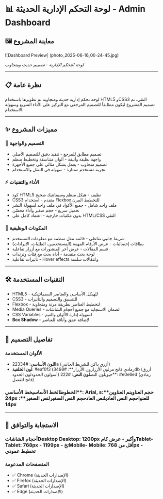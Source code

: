 # 📊 لوحة التحكم الإدارية الحديثة - Admin Dashboard

## 🖼️ معاينة المشروع
![Dashboard Preview]
(photo_2025-06-16_00-24-45.jpg)

*لوحة التحكم الإدارية - تصميم حديث ومتجاوب*

---

## 📋 نظرة عامة

لوحة تحكم إدارية حديثة ومتجاوبة تم تطويرها باستخدام HTML5 وCSS3 النقي. تم تصميم المشروع ليكون مطابقاً للتصميم المرجعي مع التركيز على الأداء السريع وسهولة الاستخدام.

---

## ✨ مميزات المشروع

### 🎨 التصميم والواجهة
- تصميم مطابق للمرجع - تنفيذ دقيق للتصميم الأصلي
- واجهة نظيفة وأنيقة - ألوان متناسقة وتخطيط منظم
- تصميم متجاوب - يعمل بشكل مثالي على جميع الأجهزة
- تجربة مستخدم ممتازة - سهولة في التنقل والاستخدام

### ⚡ الأداء والتقنيات
- كود HTML5 نظيف - هيكل منظم وسيمانتيك صحيح
- CSS3 متقدم - استخدام Flexbox للتخطيط المرن
- ملف واحد شامل - جميع الأكواد في ملف واحد لسهولة النشر
- تحميل سريع - حجم صغير وأداء محسّن
- بدون مكتبات خارجية - اعتماد كامل على HTML/CSS النقي

### 🔧 المكونات الوظيفية
- شريط جانبي تفاعلي - قائمة تنقل منظمة مع معلومات المستخدم
- بطاقات إحصائيات - عرض الأرقام المهمة (المستخدمين، الطلبات، الإيرادات)
- قسم المقالات - عرض آخر المنشورات مع أزرار تفاعلية
- لوحة بحث متقدمة - أداة بحث مع فئات وترندات
- تأثيرات تفاعلية - Hover effects وانتقالات سلسة

---

## 🛠️ التقنيات المستخدمة

- HTML5 - للهيكل الأساسي والعناصر السيمانتيكية
- CSS3 - للتنسيق والتصميم والتأثيرات
- Flexbox - لتخطيط العناصر بطريقة مرنة ومتجاوبة
- Media Queries - لضمان الاستجابة مع جميع أحجام الشاشات
- CSS Variables - لسهولة إدارة الألوان والقيم
- **Box Shadow** - لإضافة عمق وأناقة للعناصر

---

## 🎨 تفاصيل التصميم

### الألوان المستخدمة
- **اللون الأساسي**: #22334a (أزرق داكن للشريط الجانبي)
- **لون الخلفية**: #eaf0f3 (رمادي فاتح مرلون الأزرارون الأزرار**: #3498db (أزرق حيويلون النص**لون النص**: #222 (أسولون الحدودلون الحدود**: #e0e6ed (رمادي فاتح للفصل)

### الخطوطالخط الأساسيخط الأساسي**: Arial, sحجم العناوينم العناوين**: 24px للعنواحجم النص العاديلنص العادحجم النص الصغيرلنص الصغير**: 14px

---

## 📱 الاستجابة والتوافق

### أحجام الشاشاتDesktop **Desktop**: 1200px وأكبر - عرض كامTablet- **Tablet**: 768px - 1199px - تخMobile- **Mobile**: أقل من 768px - تخطيط عمودي

### المتصفحات المدعومة
- ✅ Chrome (الإصدارات الحديثة)
- ✅ Firefox (الإصدارات الحديثة)
- ✅ Safari (الإصدارات الحديثة)
- ✅ Edge (الإصدارات الحديثة)
